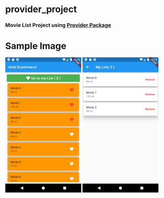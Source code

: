 # provider_project

### Movie List Project using [Provider Package](https://pub.dev/packages/provider)   

# Sample Image
<p align="left" >
  <img width="240" src= "https://raw.githubusercontent.com/NovairMikhail14/provider_project/master/lib/00-md_image/homepage.png" >
  <img width="240" src= "https://raw.githubusercontent.com/NovairMikhail14/provider_project/master/lib/00-md_image/list_page.png" >
</p>

